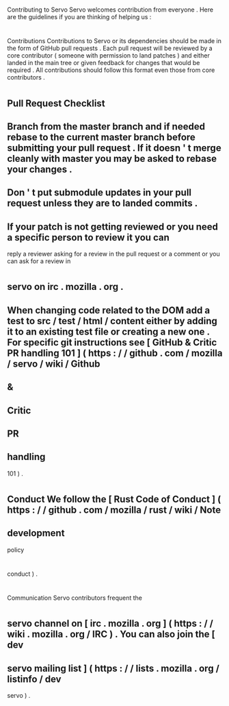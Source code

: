 #
Contributing
to
Servo
Servo
welcomes
contribution
from
everyone
.
Here
are
the
guidelines
if
you
are
thinking
of
helping
us
:
#
#
Contributions
Contributions
to
Servo
or
its
dependencies
should
be
made
in
the
form
of
GitHub
pull
requests
.
Each
pull
request
will
be
reviewed
by
a
core
contributor
(
someone
with
permission
to
land
patches
)
and
either
landed
in
the
main
tree
or
given
feedback
for
changes
that
would
be
required
.
All
contributions
should
follow
this
format
even
those
from
core
contributors
.
#
#
Pull
Request
Checklist
-
Branch
from
the
master
branch
and
if
needed
rebase
to
the
current
master
branch
before
submitting
your
pull
request
.
If
it
doesn
'
t
merge
cleanly
with
master
you
may
be
asked
to
rebase
your
changes
.
-
Don
'
t
put
submodule
updates
in
your
pull
request
unless
they
are
to
landed
commits
.
-
If
your
patch
is
not
getting
reviewed
or
you
need
a
specific
person
to
review
it
you
can
-
reply
a
reviewer
asking
for
a
review
in
the
pull
request
or
a
comment
or
you
can
ask
for
a
review
in
#
servo
on
irc
.
mozilla
.
org
.
-
When
changing
code
related
to
the
DOM
add
a
test
to
src
/
test
/
html
/
content
either
by
adding
it
to
an
existing
test
file
or
creating
a
new
one
.
For
specific
git
instructions
see
[
GitHub
&
Critic
PR
handling
101
]
(
https
:
/
/
github
.
com
/
mozilla
/
servo
/
wiki
/
Github
-
&
-
Critic
-
PR
-
handling
-
101
)
.
#
#
Conduct
We
follow
the
[
Rust
Code
of
Conduct
]
(
https
:
/
/
github
.
com
/
mozilla
/
rust
/
wiki
/
Note
-
development
-
policy
#
conduct
)
.
#
#
Communication
Servo
contributors
frequent
the
#
servo
channel
on
[
irc
.
mozilla
.
org
]
(
https
:
/
/
wiki
.
mozilla
.
org
/
IRC
)
.
You
can
also
join
the
[
dev
-
servo
mailing
list
]
(
https
:
/
/
lists
.
mozilla
.
org
/
listinfo
/
dev
-
servo
)
.
